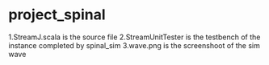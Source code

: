 # project_spinal
1.StreamJ.scala is the source file
2.StreamUnitTester is the testbench of the instance completed by spinal_sim
3.wave.png is the screenshoot of the sim wave
